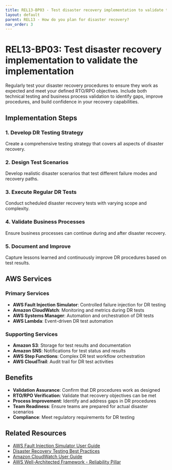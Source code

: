 ```yaml
---
title: REL13-BP03 - Test disaster recovery implementation to validate the implementation
layout: default
parent: REL13 - How do you plan for disaster recovery?
nav_order: 3
---
```


# REL13-BP03: Test disaster recovery implementation to validate the implementation

Regularly test your disaster recovery procedures to ensure they work as expected and meet your defined RTO/RPO objectives. Include both technical testing and business process validation to identify gaps, improve procedures, and build confidence in your recovery capabilities.

## Implementation Steps

### 1. Develop DR Testing Strategy
Create a comprehensive testing strategy that covers all aspects of disaster recovery.

### 2. Design Test Scenarios
Develop realistic disaster scenarios that test different failure modes and recovery paths.

### 3. Execute Regular DR Tests
Conduct scheduled disaster recovery tests with varying scope and complexity.

### 4. Validate Business Processes
Ensure business processes can continue during and after disaster recovery.

### 5. Document and Improve
Capture lessons learned and continuously improve DR procedures based on test results.

## AWS Services

### Primary Services
- **AWS Fault Injection Simulator**: Controlled failure injection for DR testing
- **Amazon CloudWatch**: Monitoring and metrics during DR tests
- **AWS Systems Manager**: Automation and orchestration of DR tests
- **AWS Lambda**: Event-driven DR test automation

### Supporting Services
- **Amazon S3**: Storage for test results and documentation
- **Amazon SNS**: Notifications for test status and results
- **AWS Step Functions**: Complex DR test workflow orchestration
- **AWS CloudTrail**: Audit trail for DR test activities

## Benefits

- **Validation Assurance**: Confirm that DR procedures work as designed
- **RTO/RPO Verification**: Validate that recovery objectives can be met
- **Process Improvement**: Identify and address gaps in DR procedures
- **Team Readiness**: Ensure teams are prepared for actual disaster scenarios
- **Compliance**: Meet regulatory requirements for DR testing

## Related Resources

- [AWS Fault Injection Simulator User Guide](https://docs.aws.amazon.com/fis/)
- [Disaster Recovery Testing Best Practices](https://aws.amazon.com/builders-library/)
- [Amazon CloudWatch User Guide](https://docs.aws.amazon.com/cloudwatch/)
- [AWS Well-Architected Framework - Reliability Pillar](https://docs.aws.amazon.com/wellarchitected/latest/reliability-pillar/)
